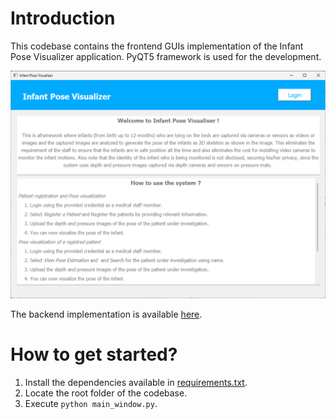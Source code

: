 <h1>Introduction</h1>

This codebase contains the frontend GUIs implementation of the Infant Pose Visualizer application. PyQT5 framework is used for the development.

![img.png](img.png)

The backend implementation is available [here](https://github.com/Thisun1997/infant_pose_application_backend).

<h1>How to get started?</h1>

1. Install the dependencies available in [requirements.txt](requirements.txt).
2. Locate the root folder of the codebase. 
3. Execute `python main_window.py`.